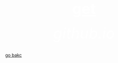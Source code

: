 <html>
 <head>
   <title>wow</title>
 </head>
  <body background="R.jpeg">
    <center><h1><font size="120"><font color="white"><u>get</u></font></font></h1></center>
    <center><h6><font size="10"><font color="white">github.io</font></font></h6></center>
   <a href=" https://bulbuwad.github.io/github.io./">go bakc</a>
  </body>
</html>

